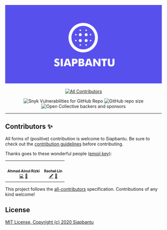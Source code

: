 <div align="center">

[![Siapbantu](assets/SiapbantuLogo.png)](https://siapbantu.com)

<!-- markdownlint-disable MD014 MD033 MD041 -->
<!-- ALL-CONTRIBUTORS-BADGE:START - Do not remove or modify this section -->
[![All Contributors](https://img.shields.io/badge/all_contributors-2-orange.svg?style=flat-square)](#contributors-)
<!-- ALL-CONTRIBUTORS-BADGE:END -->
![Snyk Vulnerabilities for GitHub Repo](https://img.shields.io/snyk/vulnerabilities/github/siapbantu/siapbantu.website?style=for-the-badge)
![GitHub repo size](https://img.shields.io/github/repo-size/siapbantu/siapbantu.website?style=for-the-badge)
![Open Collective backers and sponsors](https://img.shields.io/opencollective/all/siapbantu?style=for-the-badge)

</div>

---

## Contributors ✨

All forms of (positive) contribution is welcome to Siapbantu. Be sure to check out the [contribution guidelines](.github/CONTRIBUTING.md) before contributing.

Thanks goes to these wonderful people ([emoji key](https://allcontributors.org/docs/en/emoji-key)):

<!-- ALL-CONTRIBUTORS-LIST:START - Do not remove or modify this section -->
<!-- prettier-ignore-start -->
<!-- markdownlint-disable -->
<table>
  <tr>
    <td align="center"><a href="https://shitiomatic.tech/"><img src="https://avatars3.githubusercontent.com/u/60742616?v=4" width="100px;" alt=""/><br /><sub><b>Ahmad Ainul Rizki</b></sub></a><br /><a href="https://github.com/siapbantu/siapbantu.website/commits?author=shitiomatic" title="Code">💻</a> <a href="#maintenance-shitiomatic" title="Maintenance">🚧</a></td>
    <td align="center"><a href="https://github.com/racheloveyou"><img src="https://avatars2.githubusercontent.com/u/60867931?v=4" width="100px;" alt=""/><br /><sub><b>Rachel Lin</b></sub></a><br /><a href="#content-racheloveyou" title="Content">🖋</a> <a href="#design-racheloveyou" title="Design">🎨</a></td>
  </tr>
</table>

<!-- markdownlint-enable -->
<!-- prettier-ignore-end -->
<!-- ALL-CONTRIBUTORS-LIST:END -->

This project follows the [all-contributors](https://github.com/all-contributors/all-contributors) specification. Contributions of any kind welcome!

## License

[MIT License, Copyright (c) 2020 Siapbantu](https://github.com/siapbantu/siapbantu.website/blob/master/LICENSE)

[all-contributors]: https://github.com/all-contributors/all-contributors
